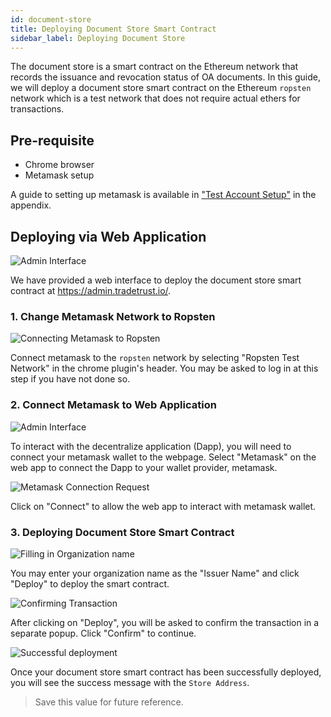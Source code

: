 ```yaml
---
id: document-store
title: Deploying Document Store Smart Contract
sidebar_label: Deploying Document Store
---
```


The document store is a smart contract on the Ethereum network that records the issuance and revocation status of OA documents. In this guide, we will deploy a document store smart contract on the Ethereum `ropsten` network which is a test network that does not require actual ethers for transactions.

## Pre-requisite

- Chrome browser
- Metamask setup

A guide to setting up metamask is available in ["Test Account Setup"](/docs/appendix/ropsten-setup) in the appendix.

## Deploying via Web Application

![Admin Interface](/docs/verifiable-document/document-store/interface.png)

We have provided a web interface to deploy the document store smart contract at https://admin.tradetrust.io/.

### 1. Change Metamask Network to Ropsten

![Connecting Metamask to Ropsten](/docs/verifiable-document/document-store/ropsten.png)

Connect metamask to the `ropsten` network by selecting "Ropsten Test Network" in the chrome plugin's header. You may be asked to log in at this step if you have not done so.

### 2. Connect Metamask to Web Application

![Admin Interface](/docs/verifiable-document/document-store/interface.png)

To interact with the decentralize application (Dapp), you will need to connect your metamask wallet to the webpage. Select "Metamask" on the web app to connect the Dapp to your wallet provider, metamask.

![Metamask Connection Request](/docs/verifiable-document/document-store/connection-request.png)

Click on "Connect" to allow the web app to interact with metamask wallet.

### 3. Deploying Document Store Smart Contract

![Filling in Organization name](/docs/verifiable-document/document-store/deploy.png)

You may enter your organization name as the "Issuer Name" and click "Deploy" to deploy the smart contract.

![Confirming Transaction](/docs/verifiable-document/document-store/confirmation.png)

After clicking on "Deploy", you will be asked to confirm the transaction in a separate popup. Click "Confirm" to continue.

![Successful deployment](/docs/verifiable-document/document-store/success.png)

Once your document store smart contract has been successfully deployed, you will see the success message with the `Store Address`.

> Save this value for future reference.
